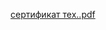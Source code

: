 [сертификат тех..pdf](https://github.com/marina-jpg/technical-writercourse/files/12333851/default.pdf)
